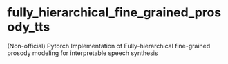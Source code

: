 # fully_hierarchical_fine_grained_prosody_tts
(Non-official) Pytorch Implementation of Fully-hierarchical fine-grained prosody modeling for interpretable speech synthesis
